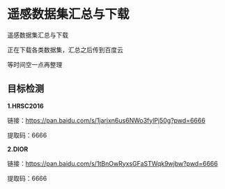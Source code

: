 # 遥感数据集汇总与下载
遥感数据集汇总与下载

正在下载各类数据集，汇总之后传到百度云

等时间空一点再整理

## 目标检测

**1.HRSC2016**

链接：https://pan.baidu.com/s/1jarjxn6us6NWo3fylPj50g?pwd=6666 

提取码：6666

**2.DIOR**

链接：https://pan.baidu.com/s/1tBnOwRyxsGFaSTWqk9wjbw?pwd=6666 

提取码：6666


